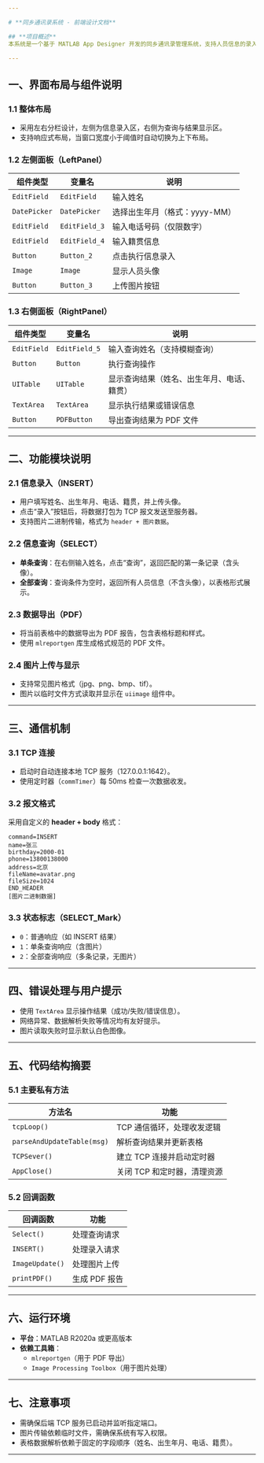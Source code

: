 ```yaml
---

# **同乡通讯录系统 - 前端设计文档**

## **项目概述**
本系统是一个基于 MATLAB App Designer 开发的同乡通讯录管理系统，支持人员信息的录入、查询、显示和导出功能。前端通过 TCP 协议与后端数据库服务通信，实现数据的实时交互。

---
```


## **一、界面布局与组件说明**

### **1.1 整体布局**
- 采用左右分栏设计，左侧为信息录入区，右侧为查询与结果显示区。
- 支持响应式布局，当窗口宽度小于阈值时自动切换为上下布局。

### **1.2 左侧面板（LeftPanel）**
| 组件类型 | 变量名 | 说明 |
|----------|--------|------|
| `EditField` | `EditField` | 输入姓名 |
| `DatePicker` | `DatePicker` | 选择出生年月（格式：yyyy-MM） |
| `EditField` | `EditField_3` | 输入电话号码（仅限数字） |
| `EditField` | `EditField_4` | 输入籍贯信息 |
| `Button` | `Button_2` | 点击执行信息录入 |
| `Image` | `Image` | 显示人员头像 |
| `Button` | `Button_3` | 上传图片按钮 |

### **1.3 右侧面板（RightPanel）**
| 组件类型 | 变量名 | 说明 |
|----------|--------|------|
| `EditField` | `EditField_5` | 输入查询姓名（支持模糊查询） |
| `Button` | `Button` | 执行查询操作 |
| `UITable` | `UITable` | 显示查询结果（姓名、出生年月、电话、籍贯） |
| `TextArea` | `TextArea` | 显示执行结果或错误信息 |
| `Button` | `PDFButton` | 导出查询结果为 PDF 文件 |

---

## **二、功能模块说明**

### **2.1 信息录入（INSERT）**
- 用户填写姓名、出生年月、电话、籍贯，并上传头像。
- 点击“录入”按钮后，将数据打包为 TCP 报文发送至服务器。
- 支持图片二进制传输，格式为 `header + 图片数据`。

### **2.2 信息查询（SELECT）**
- **单条查询**：在右侧输入姓名，点击“查询”，返回匹配的第一条记录（含头像）。
- **全部查询**：查询条件为空时，返回所有人员信息（不含头像），以表格形式展示。

### **2.3 数据导出（PDF）**
- 将当前表格中的数据导出为 PDF 报告，包含表格标题和样式。
- 使用 `mlreportgen` 库生成格式规范的 PDF 文件。

### **2.4 图片上传与显示**
- 支持常见图片格式（jpg、png、bmp、tif）。
- 图片以临时文件方式读取并显示在 `uiimage` 组件中。

---

## **三、通信机制**

### **3.1 TCP 连接**
- 启动时自动连接本地 TCP 服务（127.0.0.1:1642）。
- 使用定时器（`commTimer`）每 50ms 检查一次数据收发。

### **3.2 报文格式**
采用自定义的 **header + body** 格式：
```
command=INSERT
name=张三
birthday=2000-01
phone=13800138000
address=北京
fileName=avatar.png
fileSize=1024
END_HEADER
[图片二进制数据]
```

### **3.3 状态标志（SELECT_Mark）**
- `0`：普通响应（如 INSERT 结果）
- `1`：单条查询响应（含图片）
- `2`：全部查询响应（多条记录，无图片）

---

## **四、错误处理与用户提示**
- 使用 `TextArea` 显示操作结果（成功/失败/错误信息）。
- 网络异常、数据解析失败等情况均有友好提示。
- 图片读取失败时显示默认白色图像。

---

## **五、代码结构摘要**

### **5.1 主要私有方法**
| 方法名 | 功能 |
|--------|------|
| `tcpLoop()` | TCP 通信循环，处理收发逻辑 |
| `parseAndUpdateTable(msg)` | 解析查询结果并更新表格 |
| `TCPSever()` | 建立 TCP 连接并启动定时器 |
| `AppClose()` | 关闭 TCP 和定时器，清理资源 |

### **5.2 回调函数**
| 回调函数 | 功能 |
|----------|------|
| `Select()` | 处理查询请求 |
| `INSERT()` | 处理录入请求 |
| `ImageUpdate()` | 处理图片上传 |
| `printPDF()` | 生成 PDF 报告 |

---

## **六、运行环境**
- **平台**：MATLAB R2020a 或更高版本
- **依赖工具箱**：
  - `mlreportgen`（用于 PDF 导出）
  - `Image Processing Toolbox`（用于图片处理）

---

## **七、注意事项**
- 需确保后端 TCP 服务已启动并监听指定端口。
- 图片传输依赖临时文件，需确保系统有写入权限。
- 表格数据解析依赖于固定的字段顺序（姓名、出生年月、电话、籍贯）。

---